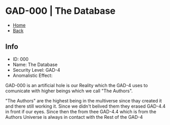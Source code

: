 # GAD-000 | The Database

- [Home](../../../home.md)
- [Back](../s1.md)

## Info

- ID: 000
- Name: The Database
- Security Level: GAD-4
- Anomalistic Effect:

GAD-000 is an artificial hole is our Reality which the GAD-4 uses to comunicate with higher beings which we call "The Authors".

"The Authors" are the highest being in the multiverse since thay created it and there still working it. Since we didn't belived them they erased GAD-4.4 in front if our eyes. Since then the from thee GAD-4.4 which is from the Authors Universe is always in contact with the Rest of the GAD-4
